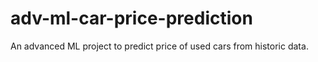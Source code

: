 # adv-ml-car-price-prediction
An advanced ML project to predict price of used cars from historic data.
